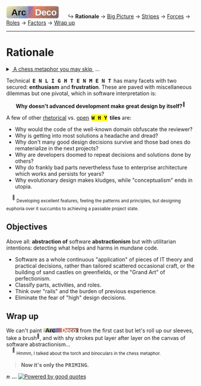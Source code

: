 [![Arc Deco.](../../../../_rsc/_img/ArcDeco/ArcDeco-bar-h33px_rounded.jpg)](../../README.md) &nbsp;&nbsp;&nbsp;&nbsp;&nbsp;↪️&nbsp;**Rationale** -> [Big Picture](../02.BigPict/README.md) -> [Stripes](../03.Stripes/README.md) -> [Forces](../04.Forces/README.md) -> [Roles](../05.Roles/README.md) -> [Factors](../06.Factors/README.md) -> [Wrap&nbsp;up](../07.Wrapping/README.md)

---

# Rationale

<details><summary><ins>&nbsp;A chess metaphor you may skip&nbsp;</ins>&nbsp;...</summary>
&nbsp;&nbsp;&nbsp;&nbsp;&nbsp;... but you clicked.

<p dir="rtl">A cherry-picked <b>metaphor</b><br />.simplifies explanation<br />(.At times even for readers)</p>
<b>Chess is a universal metaphor...</b><sup>♟️</sup>
<table><tr><td><img alt="&nbsp;IT chess phantasy" src="../../../../_rsc/_img/illus/ChessIT.jpg" /></td><td>
<p>♕♛ Learning the basics of programming is as easy as the rules of the checkered strategy. 
Getting into programming resembles games of neophytes: <i>blitz</i> (wins follow fails), fun, and considerably advancing.</p>

<p>♖♜ Understanding and learning principles and check patterns will prevent blunders but not positional traps of better opponents.<br />
In like manner, a keen junior will soon write good pieces of code but shaky solutions.</p>

<p>♘♞ Then the perception of combinatory vastness and the need to think in several moves lifts the curtain of first naive impressions.<br />
"Moves" in software are multilevel projections over digits and their calculations with enormous space <code>>8x8`</code> for phantasies and alternative solutions.</p>

To rise to a higher rank requires a "binocular" of passion and a "torch" of theory. Here the metaphor breaks down. There are clear theoretical roadmaps and schools in chess and the rating will ruthlessly show one's place. 
The software doesn't know chess restraints with teaching, and assessment by eye.

</td></tr></table>

&nbsp;&nbsp;&nbsp;&nbsp;<sup>♟️</sup> <sub>Or we are boring and unimaginative to apply better and smarter analogies. Math theories would set tighter but scare away the majority and I'll be the first to drop (it).</sub>

\_________________________________________________________________________________________________________</details>

Technical &thinsp;<samp><b>E&thinsp;N&thinsp;L&thinsp;I&thinsp;G&thinsp;H&thinsp;T&thinsp;E&thinsp;N&thinsp;M&thinsp;E&thinsp;N&thinsp;T</b></samp>&thinsp; has many facets with two secured: <b>enthusiasm</b> and <b>frustration</b>. These are paved with miscellaneous dilemmas but one pivotal, which in software interpretation is:

<p align="center"><b>Why doesn't advanced development make great design by itself?<sup>🙋</sup></b></p>

A few of other <ins>rhetorical</ins> vs. <ins>open</ins> &thinsp;<mark><samp><b>W&thinsp;H&thinsp;Y</b></samp></mark>&thinsp; **tiles** are:

* Why would the code of the well-known domain obfuscate the reviewer?
* Why is getting into most solutions a headache and dread?
* Why don't many good design decisions survive and those bad ones do rematerialize in the next projects?
* Why are developers doomed to repeat decisions and solutions done by others?
* Why do frankly bad parts nevertheless fuse to enterprise architecture which works and persists for years?
* Why evolutionary design makes kludges, while "conceptualism" ends in utopia.

&nbsp;&nbsp;&nbsp;&nbsp;<sup>🙋</sup> <sub>Developing excellent features, feeling the patterns and principles, but designing euphoria over it succumbs to achieving a passable project state.</sub>
 
## Objectives

Above all: **abstraction of** software **abstractionism** but with utilitarian intentions: detecting what helps and harms in mundane code.

* Software as a whole continuous "application" of pieces of IT theory and practical decisions, rather than tailored scattered occasional craft, or the building of sand castles on greenfields, or the "Grand Art" of perfectionism.
* Classify parts, activities, and roles.
* Think over "rails" and the burden of previous experience.
* Eliminate the fear of "high" design decisions.

## Wrap up

We can't paint <picture><img alt="&thinsp;Arc&nbsp;Deco" src="../../../../_rsc/_img/ArcDeco/ArcDeco-bar-12px.jpg" /></picture> from the first cast but let's roll up our sleeves, take a brush<sup>🔦</sup>, and with shy strokes put layer after layer on the canvas of software abstractionism...\
&nbsp;&nbsp;&nbsp;&nbsp;<sup>🔦</sup> <sub>Hmmm, I talked about the torch and binoculars in the chess metaphor.</sub>

> **Now it's only the <samp>PRIMING</samp>.**

🔚 **...** [![Powered by good quotes](https://img.shields.io/badge/💡Powered-💬by_quotes-Cyan?style=flat&labelColor=CornflowerBlue&color=CornflowerBlue)](../../../../pencraft/README+/quotes/README+/cornerstones.md)
